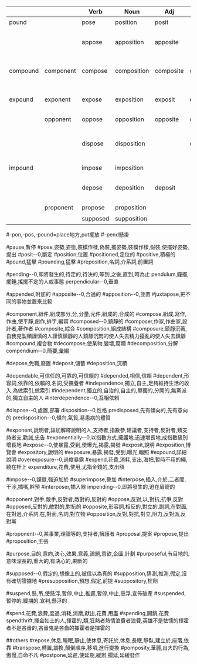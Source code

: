|||Verb|Noun|Adj|Adj|Adj||
|----------|-----------|----------|-------------|-----------|----------|-------------|----------------|
|pound||pose|position|posit|||矲|
|||appose|apposition|apposite|||投放到同一處|
|compound|component|compose|composition|composite|composed|compository|組合、構成|
|expound|exponent|expose|exposition|exposit|exposed|expository|透露、曝光|
||opponent|oppose|opposition|opposite|opposed||反對|
|||dispose|disposition||disposed||任意處置、性格|
|impound||impose|imposition||||強加|
|||depose|deposition|deposit|||消除、免職|
||proponent|propose|proposition||||提出|
|||supposed|supposition|||suppository|猜想|

#-pon,-pos,-pound=place地方,put擺放
#-pend懸掛

#pause,暫停
#pose,姿勢,姿態,裝模作樣,偽裝,擺姿勢,裝模作樣,假裝,使擺好姿勢,提出
#posit--0,斷定
#position,位置
#positioned,定位的
#positive,積極的
#pound,猛擊
#pounding,猛擊
#preposition,名詞,介系詞,前置詞

#pending--0,即將發生的,待定的,待決的,等到,之後,直到,時為止
pendulum,鐘擺,擺錘,搖擺不定的人或事態
perpendicular--0,垂直


#appended,附加的
#apposite--0,合適的
#apposition--0,並置
#juxtapose,把不同的事物並置來比較

#component,組件,組成部分,分,分量,元件,組成的,合成的
#compose,組成,寫作,作曲,使平靜,創作,排字,編寫
#composed--0,鎮靜的
#composer,作家,作曲家,設計者,著作者
#composite,綜合
#composition,組成結構
#composure,鎮靜沉著,自我克製類謹慎的人謹慎鎮靜的人鎮靜沉悶的使人失去精力擾亂的使人失去鎮靜
#compound,複合物
#decompose,使某物,變壞,腐爛
#decomposition,分解
compendium--0,簡要,彙編

#depose,免職,廢置
#deposit,儲蓄
#deposition,沉積

#dependable,可信任的,可靠的,可信賴的
#depended,相信,信賴
#dependent,形容詞,依靠的,依賴的,名詞,受撫養者
#independence,獨立,自主,足夠維持生活的收入,為做索引,做索引
#independent,獨立的,自治的,自主的,單獨的,分開的,無黨派的,獨立自主的人
#interdependence--0,互相依賴



#dispose--0,處置,部署
disposition--0,性格
predisposed,先有傾向的,先有意向的
predisposition--0,傾向,氣質,易患病的體質


#exponent,說明者,詳加解釋說明的人,支持者,指數參,建議者,支持者,反對者,類支持者支,勸誡,忠告
#exponentially--0,以指數方式,擁護地,迅速增長地,成指數級別增長地
#expose--0,使暴露,受到,使曝光,揭露,揭發
#exposit,說明
#exposition,博覽會
#expository,說明的
#exposure,暴露,揭發,受到,曝光,輻照
#expound,詳細說明
#overexposure--0,過度暴露
#expend,花費,消耗,支出,海把,暫時不用的繩,繞在杆上
expenditure,花費,使用,尤指金錢的,支出額

#impose--0,課徵,強迫加於
#superimpose,疊加
#interpose,插入,介於,二者間,干涉,插嘴,幹預
#interposer,插入器
impending--0,即將發生的,迫在眉睫的


#opponent,對手,敵手,反對者,敵對的,反對的
#oppose,反對,以,對抗,抗爭,反對
#opposed,反對的,敵對的,對抗的
#opposite,形容詞,相反的,對立的,副詞,在對面,在對過,介系詞,在,對面,名詞,對立物
#opposition,反對,對抗,對立,阻力,反對派,反對黨

#proponent--0,某事業,理論等的,支持者,擁護者
#proposal,提案
#propose,提出
#proposition,主張

#purpose,目的,意向,決心,效果,意義,論題,意欲,企圖,計劃
#purposeful,有目地的,意味深長的,重大的,有決心的,果斷的

#supposed--0,假定的,想像上的,被信以為真的
#supposition,猜測,推測,假定,沒有確切證據地
#presupposition,預想,假定,前提
#suppository,栓劑

#suspend,懸,吊,使懸浮,暫停,中止,推遲,暫停,中止,懸浮,宣佈破產
#suspended,暫停的,緩期的,宣判,懸浮的

#spend,花費,浪費,度過,消耗,消磨,獻出,花費,用盡
#spending,開銷,花費
spendthrift,揮金如土的人,揮霍的,類,狂熱者熱情浪費者浪費,英雄不是怯懦的揮霍者不是吝嗇的,吝嗇鬼是吝嗇的揮霍者是揮霍的




##others
#repose,休息,睡眠,靜止,使休息,寄託於,休息,長眠,靜臥,建立於,座落,依靠
#transpose,轉置,調換,顛倒順序,移項,進行變換
#pomposity,華麗,自大的行為,傲慢,自命不凡
#postpone,延遲,使延期,緩辦,擱延,延緩發作


